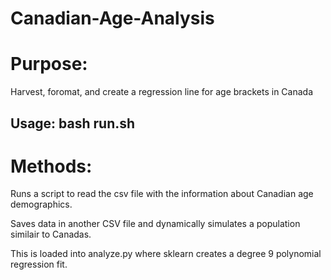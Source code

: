 # Canadian-Age-Analysis
<h1>Purpose:</h1>
<p>Harvest, foromat, and create a regression line for age brackets in Canada</p>
<h2>Usage: bash run.sh</h2>
<h1>Methods:</h1>
<p>Runs a script to read the csv file with the information about Canadian age demographics.</p>
<p> Saves data in another CSV file and dynamically simulates a population similair to Canadas.</p>
<p>This is loaded into analyze.py where sklearn creates a degree 9 polynomial regression fit.</p>